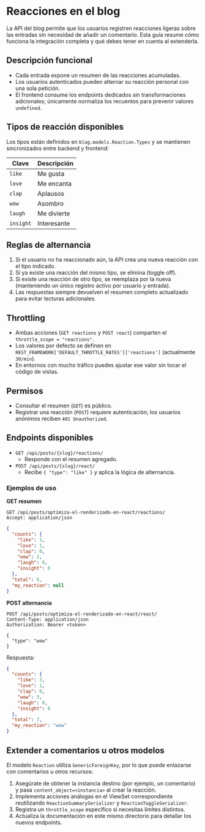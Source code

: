 # Reacciones en el blog

La API del blog permite que los usuarios registren reacciones ligeras sobre las entradas sin necesidad de añadir un comentario. Esta guía resume cómo funciona la integración completa y qué debes tener en cuenta al extenderla.

## Descripción funcional
- Cada entrada expone un resumen de las reacciones acumuladas.
- Los usuarios autenticados pueden alternar su reacción personal con una sola petición.
- El frontend consume los endpoints dedicados sin transformaciones adicionales; únicamente normaliza los recuentos para prevenir valores `undefined`.

## Tipos de reacción disponibles
Los tipos están definidos en `blog.models.Reaction.Types` y se mantienen sincronizados entre backend y frontend:

| Clave | Descripción |
|-------|-------------|
| `like` | Me gusta |
| `love` | Me encanta |
| `clap` | Aplausos |
| `wow` | Asombro |
| `laugh` | Me divierte |
| `insight` | Interesante |

## Reglas de alternancia
1. Si el usuario no ha reaccionado aún, la API crea una nueva reacción con el tipo indicado.
2. Si ya existe una reacción del mismo tipo, se elimina (toggle off).
3. Si existe una reacción de otro tipo, se reemplaza por la nueva (manteniendo un único registro activo por usuario y entrada).
4. Las respuestas siempre devuelven el resumen completo actualizado para evitar lecturas adicionales.

## Throttling
- Ambas acciones (`GET reactions` y `POST react`) comparten el `throttle_scope = "reactions"`.
- Los valores por defecto se definen en `REST_FRAMEWORK['DEFAULT_THROTTLE_RATES']['reactions']` (actualmente `30/min`).
- En entornos con mucho tráfico puedes ajustar ese valor sin tocar el código de vistas.

## Permisos
- Consultar el resumen (`GET`) es público.
- Registrar una reacción (`POST`) requiere autenticación; los usuarios anónimos reciben `401 Unauthorized`.

## Endpoints disponibles
- `GET /api/posts/{slug}/reactions/`
  - Responde con el resumen agregado.
- `POST /api/posts/{slug}/react/`
  - Recibe `{ "type": "like" }` y aplica la lógica de alternancia.

### Ejemplos de uso
**GET resumen**
```http
GET /api/posts/optimiza-el-renderizado-en-react/reactions/
Accept: application/json
```

```json
{
  "counts": {
    "like": 3,
    "love": 1,
    "clap": 0,
    "wow": 2,
    "laugh": 0,
    "insight": 0
  },
  "total": 6,
  "my_reaction": null
}
```

**POST alternancia**
```http
POST /api/posts/optimiza-el-renderizado-en-react/react/
Content-Type: application/json
Authorization: Bearer <token>

{
  "type": "wow"
}
```

Respuesta:
```json
{
  "counts": {
    "like": 3,
    "love": 1,
    "clap": 0,
    "wow": 3,
    "laugh": 0,
    "insight": 0
  },
  "total": 7,
  "my_reaction": "wow"
}
```

## Extender a comentarios u otros modelos
El modelo `Reaction` utiliza `GenericForeignKey`, por lo que puede enlazarse con comentarios u otros recursos:
1. Asegúrate de obtener la instancia destino (por ejemplo, un comentario) y pasa `content_object=<instancia>` al crear la reacción.
2. Implementa acciones análogas en el ViewSet correspondiente reutilizando `ReactionSummarySerializer` y `ReactionToggleSerializer`.
3. Registra un `throttle_scope` específico si necesitas límites distintos.
4. Actualiza la documentación en este mismo directorio para detallar los nuevos endpoints.
